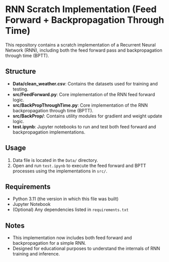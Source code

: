 # RNN Scratch Implementation (Feed Forward + Backpropagation Through Time)

This repository contains a scratch implementation of a Recurrent Neural Network (RNN), including both the feed forward pass and backpropagation through time (BPTT).

## Structure

- **Data/clean_weather.csv**: Contains the datasets used for training and testing.
- **src/FeedForward.py**: Core implementation of the RNN feed forward logic.
- **src/BackPropThroughTime.py**: Core implementation of the RNN backpropagation through time (BPTT).
- **src/BackProp/**: Contains utility modules for gradient and weight update logic.
- **test.ipynb**: Jupyter notebooks to run and test both feed forward and backpropagation implementations.

## Usage

1. Data file is located in the `Data/` directory.
2. Open and run `test.ipynb` to execute the feed forward and BPTT processes using the implementations in `src/`.

## Requirements

- Python 3.11 (the version in which this file was built)
- Jupyter Notebook
- (Optional) Any dependencies listed in `requirements.txt`

## Notes

- This implementation now includes both feed forward and backpropagation for a simple RNN.
- Designed for educational purposes to understand the internals of RNN training and inference.
